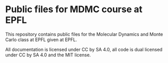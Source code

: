 # Public files for MDMC course at EPFL

This repository contains public files for the Molecular Dynamics and Monte Carlo class at EPFL given at EPFL. 

All documentation is licensed under CC by SA 4.0, all code is dual licensed under CC by SA 4.0 and the MIT license. 
 
